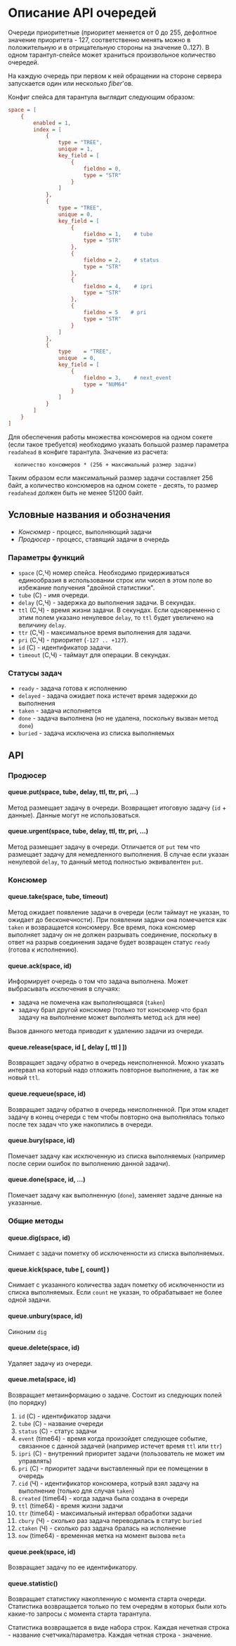 # Описание API очередей

Очереди приоритетные (приоритет меняется от 0 до 255, дефолтное значение
приоритета - 127, соответственно менять можно в положительную и в отрицательную
стороны на значение 0..127).
В одном тарантул-спейсе может храниться произвольное количество очередей.

На каждую очередь при первом к ней обращении на стороне сервера запускается
один или несколько *fiber*'ов.

Конфиг спейса для тарантула выглядит следующим образом:

```cfg
space = [
    {
        enabled = 1,
        index = [
            {
                type = "TREE",
                unique = 1,
                key_field = [
                    {
                        fieldno = 0,
                        type = "STR"
                    }
                ]
            },
            {
                type = "TREE",
                unique = 0,
                key_field = [
                    {
                        fieldno = 1,    # tube
                        type = "STR"
                    },
                    {
                        fieldno = 2,    # status
                        type = "STR"
                    },
                    {
                        fieldno = 4,    # ipri
                        type = "STR"
                    },
                    {
                        fieldno = 5    # pri
                        type = "STR"
                    }
                ]
            },
            {
                type    = "TREE",
                unique  = 0,
                key_field = [
                    {
                        fieldno = 3,    # next_event
                        type = "NUM64"
                    }
                ]
            }
        ]
    }
]
```

Для обеспечения работы множества консюмеров на одном сокете (если такое
требуется) необходимо указать большой размер параметра `readahead` в конфиге
тарантула. Значение из расчета:

```
  количество консюмеров * (256 + максимальный размер задачи)
```

Таким образом если максимальный размер задачи составляет 256 байт, а количество
консюмеров на одном сокете - десять, то размер `readahead` должен быть не менее
51200 байт.

## Условные названия и обозначения

* *Консюмер* - процесс, выполняющий задачи
* *Продюсер* - процесс, ставящий задачи в очередь

### Параметры функций

* `space` (С,Ч) номер спейса. Необходимо придерживаться единообразия
в использовании строк или чисел в этом поле во избежание получения
"двойной статистики".
* `tube` (С) - имя очереди.
* `delay` (С,Ч) - задержка до выполнения задачи. В секундах.
* `ttl` (C,Ч) - время жизни задачи. В секундах. Если одновременно с этим
полем указано ненулевое `delay`, то `ttl` будет увеличено на величину `delay`.
* `ttr` (С,Ч) - максимальное время выполнения для задачи.
* `pri` (С,Ч) - приоритет (`-127 .. +127`).
* `id` (С) - идентификатор задачи.
* `timeout` (С,Ч) - таймаут для операции. В секундах.

### Статусы задач

* `ready` - задача готова к исполнению
* `delayed` - задача ожидает пока истечет время задержки до выполнения
* `taken` - задача исполняется
* `done` - задача выполнена (но не удалена, поскольку вызван метод `done`)
* `buried` - задача исключена из списка выполняемых

## API


### Продюсер

#### queue.put(space, tube, delay, ttl, ttr, pri, ...)

Метод размещает задачу в очереди. Возвращает итоговую задачу (`id` + данные).
Данные могут не использоваться.

#### queue.urgent(space, tube, delay, ttl, ttr, pri, ...)

Метод размещает задачу в очереди. Отличается от `put` тем что размещает задачу
для немедленного выполнения. В случае если указан ненулевой `delay`, то данный
метод полностью эквивалентен `put`.

### Консюмер

#### queue.take(space, tube, timeout)

Метод ожидает появление задачи в очереди (если таймаут не указан, то ожидает
до бесконечности). При появлении задачи она помечается как `taken` и
возвращается консюмеру. Все время, пока консюмер выполняет задачу он не должен
разрывать соединение, поскольку в ответ на разрыв соединения задаче будет
возвращен статус `ready` (готова к исполнению).

#### queue.ack(space, id)

Информирует очередь о том что задача выполнена. Может выбрасывать исключения
в случаях:

* задача не помечена как выполняющаяся (`taken`)
* задачу брал другой консюмер (только тот консюмер что брал задачу на
выполнение может выполнять метод `ack` для нее)

Вызов данного метода приводит к удалению задачи из очереди.

#### queue.release(space, id [, delay [, ttl ] ])

Возвращает задачу обратно в очередь неисполненной. Можно указать интервал
на который надо отложить повторное выполнение, а так же новый `ttl`.

#### queue.requeue(space, id)

Возвращает задачу обратно в очередь неисполненной. При этом кладет задачу
в конец очереди с тем чтобы повторно она выполнялась только после тех задач
что уже накопились в очереди.

#### queue.bury(space, id)

Помечает задачу как исключенную из списка выполняемых (например после серии
ошибок по выполнению данной задачи).


#### queue.done(space, id, ...)

Помечает задачу как выполненную (`done`), заменяет задаче данные на указанные.


### Общие методы

#### queue.dig(space, id)

Снимает с задачи пометку об исключенности из списка выполняемых.

#### queue.kick(space, tube [, count] )

Снимает с указанного количества задач пометку об исключенности из списка
выполняемых. Если `count` не указан, то обрабатывает не более одной задачи.

#### queue.unbury(space, id)

Синоним `dig`

#### queue.delete(space, id)

Удаляет задачу из очереди.

#### queue.meta(space, id)

Возвращает метаинформацию о задаче. Состоит из следующих полей (по порядку)

1. `id` (С) - идентификатор задачи
1. `tube` (С) - название очереди
1. `status` (С) - статус задачи
1. `event` (time64) - время когда произойдет следующее событие, связанное
с данной задачей (например истечет время `ttl` или `ttr`)
1. `ipri` (С) - внутренний приоритет задачи (пользователь не может им управлять)
1. `pri` (С) - приоритет задачи выставленный при ее помещении в очередь
1. `cid` (Ч) - идентификатор консюмера, котрый взял задачу на выполнение
(только для случая `taken`)
1. `created` (time64) - когда задача была создана в очереди
1. `ttl` (time64) - время жизни задачи
1. `ttr` (time64) - максимальный интервал обработки задачи
1. `cbury` (Ч) - сколько раз задача переводилась в статус `buried`
1. `ctaken` (Ч) - сколько раз задача бралась на исполнение
1. `now` (time64) - временная метка на момент вызова `meta`

#### queue.peek(space, id)

Возвращает задачу по ее идентификатору.

#### queue.statistic()

Возвращает статистику накопленную с момента старта очереди.
Статистика возвращается только по тем очередям в которых были хоть какие-то
запросы с момента старта тарантула.

Статистика возвращается в виде набора строк. Каждая нечетная строка - название
счетчика/параметра. Каждая четная строка - значение.
